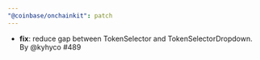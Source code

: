 ```yaml
---
"@coinbase/onchainkit": patch
---
```


- **fix**: reduce gap between TokenSelector and TokenSelectorDropdown. By @kyhyco #489

